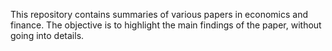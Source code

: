 This repository contains summaries of various papers in economics and finance. The objective is to highlight the main findings of the paper, without going into details.
